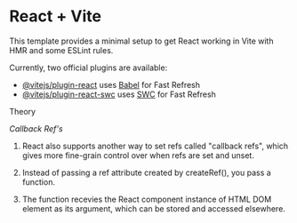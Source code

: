 # React + Vite

This template provides a minimal setup to get React working in Vite with HMR and some ESLint rules.

Currently, two official plugins are available:

- [@vitejs/plugin-react](https://github.com/vitejs/vite-plugin-react/blob/main/packages/plugin-react/README.md) uses [Babel](https://babeljs.io/) for Fast Refresh
- [@vitejs/plugin-react-swc](https://github.com/vitejs/vite-plugin-react-swc) uses [SWC](https://swc.rs/) for Fast Refresh


Theory


_Callback Ref's_


1. React also supports another way to set refs called "callback refs", which gives more fine-grain control over when refs are set and unset.

2. Instead of passing a ref attribute created by createRef(), you pass a function.

3. The function recevies the React component instance of HTML DOM element as its argument, which can be stored and accessed elsewhere.